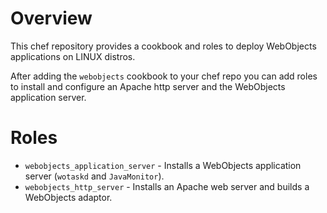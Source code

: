 Overview
========

This chef repository provides a cookbook and roles to deploy WebObjects applications
on LINUX distros.

After adding the `webobjects` cookbook to your chef repo you can add roles to install and configure an
Apache http server and the WebObjects application server.


Roles
=====

* `webobjects_application_server` - Installs a WebObjects application server (`wotaskd` and `JavaMonitor`).
* `webobjects_http_server` - Installs an Apache web server and builds a WebObjects adaptor.
